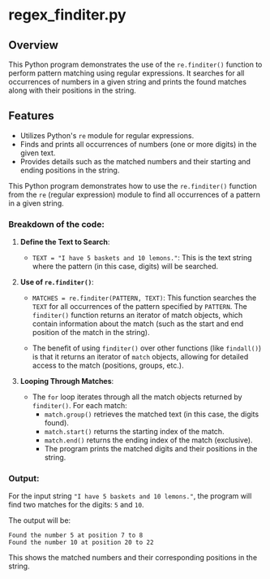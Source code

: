 # regex_finditer.py

## Overview

This Python program demonstrates the use of the `re.finditer()` function to perform pattern matching using regular expressions. It searches for all occurrences of numbers in a given string and prints the found matches along with their positions in the string.

## Features

- Utilizes Python's `re` module for regular expressions.
- Finds and prints all occurrences of numbers (one or more digits) in the given text.
- Provides details such as the matched numbers and their starting and ending positions in the string.


This Python program demonstrates how to use the `re.finditer()` function from the `re` (regular expression) module to find all occurrences of a pattern in a given string.

### Breakdown of the code:

1. **Define the Text to Search**:
   - `TEXT = "I have 5 baskets and 10 lemons."`: This is the text string where the pattern (in this case, digits) will be searched.

2. **Use of `re.finditer()`**:
   - `MATCHES = re.finditer(PATTERN, TEXT)`: This function searches the `TEXT` for all occurrences of the pattern specified by `PATTERN`. The `finditer()` function returns an iterator of match objects, which contain information about the match (such as the start and end position of the match in the string).
   
   - The benefit of using `finditer()` over other functions (like `findall()`) is that it returns an iterator of `match` objects, allowing for detailed access to the match (positions, groups, etc.).

3. **Looping Through Matches**:
   - The `for` loop iterates through all the match objects returned by `finditer()`. For each match:
     - `match.group()` retrieves the matched text (in this case, the digits found).
     - `match.start()` returns the starting index of the match.
     - `match.end()` returns the ending index of the match (exclusive).
     - The program prints the matched digits and their positions in the string.

### Output:
For the input string `"I have 5 baskets and 10 lemons."`, the program will find two matches for the digits: `5` and `10`.

The output will be:
```
Found the number 5 at position 7 to 8
Found the number 10 at position 20 to 22
```

This shows the matched numbers and their corresponding positions in the string.

